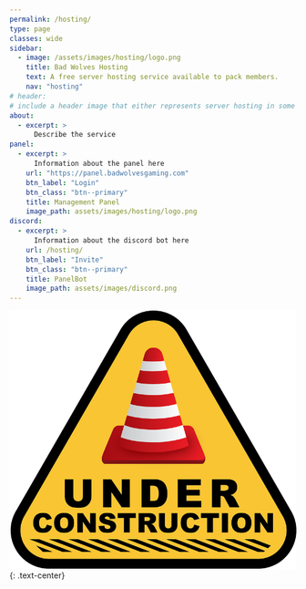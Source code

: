 ```yaml
---
permalink: /hosting/
type: page
classes: wide
sidebar:
  - image: /assets/images/hosting/logo.png
    title: Bad Wolves Hosting
    text: A free server hosting service available to pack members.
    nav: "hosting"
# header:
# include a header image that either represents server hosting in some way, or shows what games can be played
about:
  - excerpt: >
      Describe the service
panel:
  - excerpt: >
      Information about the panel here
    url: "https://panel.badwolvesgaming.com"
    btn_label: "Login"
    btn_class: "btn--primary"
    title: Management Panel
    image_path: assets/images/hosting/logo.png
discord:
  - excerpt: >
      Information about the discord bot here
    url: /hosting/
    btn_label: "Invite"
    btn_class: "btn--primary"
    title: PanelBot
    image_path: assets/images/discord.png
---
```


![Under Construction](/assets/images/under-construction.png "Under Construction"){: .text-center}

<!-- {% include feature_row id="about" type="center" %}

{% include feature_row id="panel" type="left" %}

{% include feature_row id="discord" type="right" %} -->

